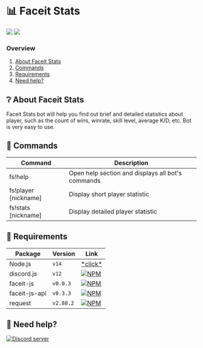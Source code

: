# 📊 Faceit Stats
<a href="https://discord.com/api/oauth2/authorize?client_id=852565844529381397&permissions=2048&scope=bot"><img src="https://img.shields.io/static/v1?label=Invite%20Bot&message=Faceit%20Stats%232442&plastic&color=7289DA&logo=discord"></a>
<a href="https://discord.gg/pfdcgJs7TE"><img src="https://img.shields.io/static/v1?label=Support%20Server&message=Join server&plastic&color=7289DA&logo=discord"></a>

### Overview
1. [About Faceit Stats](https://github.com/itzme1on/faceitstats#about-faceit-stats)
2. [Commands](https://github.com/itzme1on/faceitstats#-commands)
3. [Requirements](https://github.com/itzme1on/faceitstats#-requirements)
4. [Need help?](https://github.com/itzme1on/faceitstats#-need-help)

## ❔ About Faceit Stats 
Faceit Stats bot will help you find out brief and detailed statistics about player, such as the count of wins, winrate, skill level, average K/D, etc. Bot is very easy to use. 

## 💬 Commands
Command | Description
------------ | -------------
fs!help | Open help section and displays all bot's commands
fs!player \[nickname\] | Display short player statistic
fs!stats \[nickname\] | Display detailed player statistic

## 🧾 Requirements
Package | Version | Link
------------ | ------------- | -------------
Node.js | `v14` | [\*click*](https://nodejs.org/en/)
discord.js | `v12` | [![NPM](https://nodei.co/npm/discord.js.png)](https://nodei.co/npm/discord.js/)
faceit-js | `v0.0.3` | [![NPM](https://nodei.co/npm/faceit-js.png)](https://nodei.co/npm/faceit-js/)
faceit-js-api | `v0.3.3` | [![NPM](https://nodei.co/npm/faceit-js-api.png)](https://nodei.co/npm/faceit-js-api/)
request | `v2.88.2` | [![NPM](https://nodei.co/npm/request.png)](https://nodei.co/npm/request/)

## 🎫 Need help?
<p align="left">
  <a href="https://discord.gg/pfdcgJs7TE"><img src="https://discord.com/api/guilds/780511323715928155/widget.png?style=banner2" alt="Discord server"></a>
</p>
